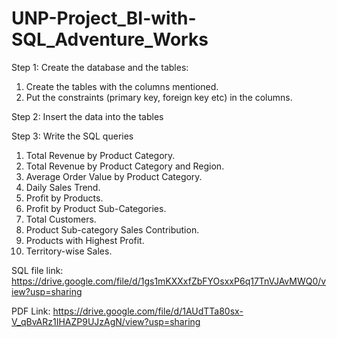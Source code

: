 # UNP-Project_BI-with-SQL_Adventure_Works


Step 1:  Create the database and the tables:

1. Create the tables with the columns mentioned.
2. Put the constraints (primary key, foreign key etc) in the columns.

Step 2:  Insert the data into the tables

Step 3: Write the SQL queries

1. Total Revenue by Product Category.
2. Total Revenue by Product Category and Region.
3. Average Order Value by Product Category.
4. Daily Sales Trend.
5. Profit by Products.
6. Profit by Product Sub-Categories.
7. Total Customers.
8. Product Sub-category Sales Contribution.
9. Products with Highest Profit.
10. Territory-wise Sales.
        

SQL file link: https://drive.google.com/file/d/1gs1mKXXxfZbFYOsxxP6q17TnVJAvMWQ0/view?usp=sharing

PDF Link: https://drive.google.com/file/d/1AUdTTa80sx-V_qBvARz1IHAZP9UJzAgN/view?usp=sharing




